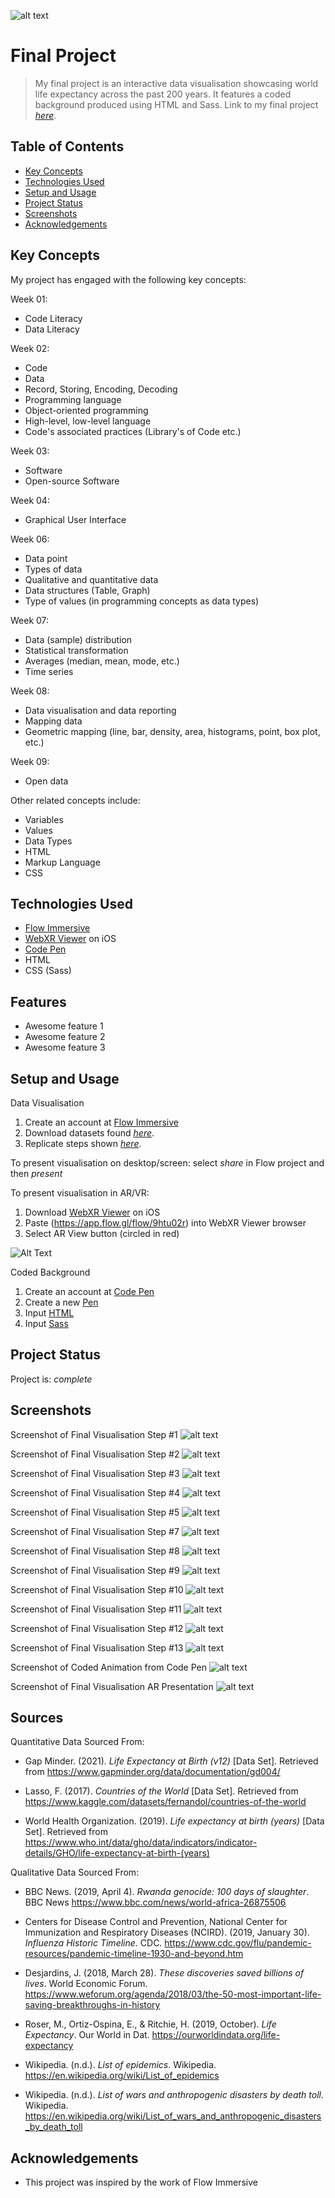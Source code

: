 ![alt text](https://github.com/cdansereau2022/Final-Project-/blob/main/Images/Viz%20Start%20Page.png)
# Final Project
> My final project is an interactive data visualisation showcasing world life expectancy across the past 200 years. It features a coded background produced using HTML and Sass. 
> Link to my final project [_here_](https://app.flow.gl/flow/9htu02r). 

## Table of Contents
* [Key Concepts](#key-concepts)
* [Technologies Used](#technologies-used)
* [Setup and Usage](#setup-and-usage)
* [Project Status](#project-status)
* [Screenshots](#screenshots)
* [Acknowledgements](#acknowledgements)


## Key Concepts 
My project has engaged with the following key concepts:

Week 01:
- Code Literacy 
- Data Literacy 

Week 02: 
- Code 
- Data 
- Record, Storing, Encoding, Decoding
- Programming language
- Object-oriented programming
- High-level, low-level language
- Code's associated practices (Library's of Code etc.)

Week 03: 
- Software 
- Open-source Software 

Week 04:
- Graphical User Interface 

Week 06:
- Data point
- Types of data
- Qualitative and quantitative data
- Data structures (Table, Graph)
- Type of values (in programming concepts as data types)

Week 07:
- Data (sample) distribution
- Statistical transformation
- Averages (median, mean, mode, etc.)
- Time series

Week 08:
- Data visualisation and data reporting
- Mapping data
- Geometric mapping (line, bar, density, area, histograms, point, box plot, etc.)

Week 09:
- Open data

Other related concepts include:
- Variables 
- Values 
- Data Types 
- HTML
- Markup Language 
- CSS

## Technologies Used
- [Flow Immersive](https://flowimmersive.com/) 
- [WebXR Viewer](https://apps.apple.com/us/app/webxr-viewer/id1295998056) on iOS
- [Code Pen](https://codepen.io/)
- HTML 
- CSS (Sass) 


## Features
- Awesome feature 1
- Awesome feature 2
- Awesome feature 3


## Setup and Usage

Data Visualisation 
1. Create an account at [Flow Immersive](https://flowimmersive.com/) 
2. Download datasets found [_here_](https://drive.google.com/drive/folders/1pxbeBI75I_uA3wXf12DL_trpRCTVRHA2?usp=sharing). 
3. Replicate steps shown [_here_](https://app.flow.gl/flow/9htu02r).

To present visualisation on desktop/screen: select _share_ in Flow project and then _present_

To present visualisation in AR/VR: 
1. Download [WebXR Viewer](https://apps.apple.com/us/app/webxr-viewer/id1295998056) on iOS
2. Paste (https://app.flow.gl/flow/9htu02r) into WebXR Viewer browser
3. Select AR View button (circled in red) 

![Alt Text](https://github.com/cdansereau2022/Final-Project-/blob/main/Images/AR%20View%20Button.png)

Coded Background 
1. Create an account at [Code Pen](https://codepen.io/)
2. Create a new [Pen](https://codepen.io/pen/)
3. Input [HTML](https://github.com/cdansereau2022/Final-Project-/blob/main/Code/index.haml) 
4. Input [Sass](https://github.com/cdansereau2022/Final-Project-/blob/main/Code/style.sass)



## Project Status
Project is: _complete_ 


## Screenshots
Screenshot of Final Visualisation Step #1
![alt text](https://github.com/cdansereau2022/Final-Project-/blob/main/Images/Viz%20Step%201.png)

Screenshot of Final Visualisation Step #2
![alt text](https://github.com/cdansereau2022/Final-Project-/blob/main/Images/Viz%20Step%202.png)

Screenshot of Final Visualisation Step #3 
![alt text](https://github.com/cdansereau2022/Final-Project-/blob/main/Images/Viz%20Step%203.png)

Screenshot of Final Visualisation Step #4
![alt text](https://github.com/cdansereau2022/Final-Project-/blob/main/Images/Viz%20Step%204.png)

Screenshot of Final Visualisation Step #5
![alt text](https://github.com/cdansereau2022/Final-Project-/blob/main/Images/Viz%20Step%205.png)

Screenshot of Final Visualisation Step #7 
![alt text](https://github.com/cdansereau2022/Final-Project-/blob/main/Images/Viz%20Step%207.png)

Screenshot of Final Visualisation Step #8
![alt text](https://github.com/cdansereau2022/Final-Project-/blob/main/Images/Viz%20Step%208.png)

Screenshot of Final Visualisation Step #9
![alt text](https://github.com/cdansereau2022/Final-Project-/blob/main/Images/Viz%20Step%209.png)

Screenshot of Final Visualisation Step #10 
![alt text](https://github.com/cdansereau2022/Final-Project-/blob/main/Images/Viz%20Step%2010.png)

Screenshot of Final Visualisation Step #11 
![alt text](https://github.com/cdansereau2022/Final-Project-/blob/main/Images/Viz%20Step%2011.png)

Screenshot of Final Visualisation Step #12
![alt text](https://github.com/cdansereau2022/Final-Project-/blob/main/Images/Viz%20Step%2012.png)

Screenshot of Final Visualisation Step #13
![alt text](https://github.com/cdansereau2022/Final-Project-/blob/main/Images/Viz%20Step%2013.png)

Screenshot of Coded Animation from Code Pen
![alt text](https://github.com/cdansereau2022/Final-Project-/blob/main/Images/CodePen%20Screenshot.png)

Screenshot of Final Visualisation AR Presentation
![alt text](https://github.com/cdansereau2022/Final-Project-/blob/main/Images/Viz%20AR%20Presentation.JPG)



## Sources 

Quantitative Data Sourced From:

- Gap Minder. (2021). _Life Expectancy at Birth (v12)_ [Data Set]. Retrieved from https://www.gapminder.org/data/documentation/gd004/

- Lasso, F. (2017). _Countries of the World_ [Data Set]. Retrieved from https://www.kaggle.com/datasets/fernandol/countries-of-the-world

- World Health Organization. (2019). _Life expectancy at birth (years)_ [Data Set]. Retrieved from https://www.who.int/data/gho/data/indicators/indicator-details/GHO/life-expectancy-at-birth-(years)

Qualitative  Data Sourced From: 

- BBC News. (2019, April 4). _Rwanda genocide: 100 days of slaughter_. BBC News https://www.bbc.com/news/world-africa-26875506

- Centers for Disease Control and Prevention, National Center for Immunization and Respiratory Diseases (NCIRD). (2019, January 30). _Influenza Historic Timeline_. CDC. https://www.cdc.gov/flu/pandemic-resources/pandemic-timeline-1930-and-beyond.htm

- Desjardins, J. (2018, March 28). _These discoveries saved billions of lives_. World Economic Forum. https://www.weforum.org/agenda/2018/03/the-50-most-important-life-saving-breakthroughs-in-history

- Roser, M., Ortiz-Ospina, E., & Ritchie, H. (2019, October). _Life Expectancy_. Our World in Dat. https://ourworldindata.org/life-expectancy

- Wikipedia. (n.d.). _List of epidemics_. Wikipedia. https://en.wikipedia.org/wiki/List_of_epidemics

- Wikipedia. (n.d.). _List of wars and anthropogenic disasters by death toll_. Wikipedia. https://en.wikipedia.org/wiki/List_of_wars_and_anthropogenic_disasters_by_death_toll

## Acknowledgements
- This project was inspired by the work of Flow Immersive
